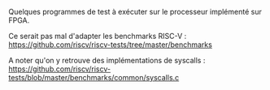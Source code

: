 Quelques programmes de test à exécuter sur le processeur implémenté sur FPGA.

Ce serait pas mal d'adapter les benchmarks RISC-V : https://github.com/riscv/riscv-tests/tree/master/benchmarks

A noter qu'on y retrouve des implémentations de syscalls : https://github.com/riscv/riscv-tests/blob/master/benchmarks/common/syscalls.c